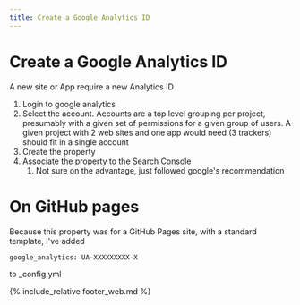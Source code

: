 ```yaml
---
title: Create a Google Analytics ID
---
```

# Create a Google Analytics ID

A new site or App require a new Analytics ID

1. Login to google analytics
1. Select the account. Accounts are a top level grouping per project, presumably with a given set of permissions for a
given group of users. A given project with 2 web sites and one app would need (3 trackers) should fit in a single account
1. Create the property
1. Associate the property to the Search Console
   1. Not sure on the advantage, just followed google's recommendation
   
# On GitHub pages

Because this property was for a GitHub Pages site, with a standard template, I've added
```
google_analytics: UA-XXXXXXXXX-X
```
to _config.yml

{% include_relative footer_web.md %}
